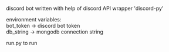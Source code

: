 discord bot written with help of discord API wrapper 'discord-py'

environment variables:\
bot_token -> discord bot token\
db_string -> mongodb connection string

run.py to run
